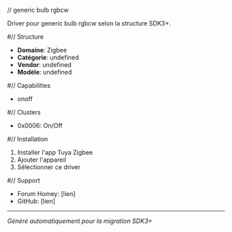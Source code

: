 // generic bulb rgbcw

Driver pour generic bulb rgbcw selon la structure SDK3+.

#// Structure
- **Domaine**: Zigbee
- **Catégorie**: undefined
- **Vendor**: undefined
- **Modèle**: undefined

#// Capabilities
- onoff

#// Clusters
- 0x0006: On/Off

#// Installation
1. Installer l'app Tuya Zigbee
2. Ajouter l'appareil
3. Sélectionner ce driver

#// Support
- Forum Homey: [lien]
- GitHub: [lien]

---
*Généré automatiquement pour la migration SDK3+*